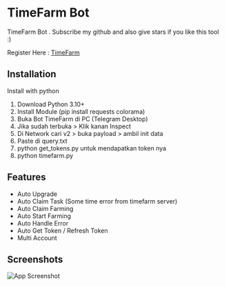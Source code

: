 ﻿
# TimeFarm Bot
TimeFarm Bot . Subscribe my github and also give stars if you like this tool :) 

Register Here : [TimeFarm](https://t.me/TimeFarmCryptoBot?start=qUeeRhT1womtSdi3)

## Installation

Install with python

1. Download Python 3.10+
2. Install Module (pip install requests colorama)
3. Buka Bot TimeFarm di PC (Telegram Desktop)
4. Jika sudah terbuka > Klik kanan Inspect
5. Di Network cari v2 > buka payload > ambil init data
6. Paste di query.txt
7. python get_tokens.py untuk mendapatkan token nya
8. python timefarm.py


## Features
- Auto Upgrade
- Auto Claim Task (Some time error from timefarm server)
- Auto Claim Farming
- Auto Start Farming
- Auto Handle Error
- Auto Get Token / Refresh Token
- Multi Account

## Screenshots

![App Screenshot](https://i.ibb.co.com/QrB5DQp/Cuplikan-layar-2024-06-10-065740.png)
